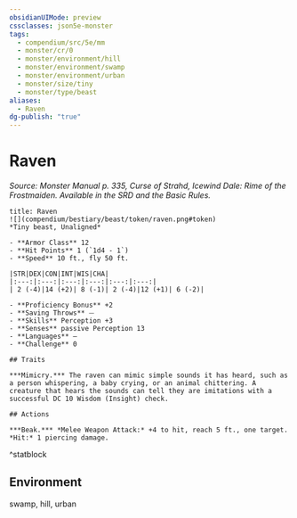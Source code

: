 ```yaml
---
obsidianUIMode: preview
cssclasses: json5e-monster
tags:
  - compendium/src/5e/mm
  - monster/cr/0
  - monster/environment/hill
  - monster/environment/swamp
  - monster/environment/urban
  - monster/size/tiny
  - monster/type/beast
aliases:
  - Raven
dg-publish: "true"
---
```

# Raven
*Source: Monster Manual p. 335, Curse of Strahd, Icewind Dale: Rime of the Frostmaiden. Available in the SRD and the Basic Rules.*  

```ad-statblock
title: Raven
![](compendium/bestiary/beast/token/raven.png#token)
*Tiny beast, Unaligned*

- **Armor Class** 12 
- **Hit Points** 1 (`1d4 - 1`)
- **Speed** 10 ft., fly 50 ft.

|STR|DEX|CON|INT|WIS|CHA|
|:---:|:---:|:---:|:---:|:---:|:---:|
| 2 (-4)|14 (+2)| 8 (-1)| 2 (-4)|12 (+1)| 6 (-2)|

- **Proficiency Bonus** +2
- **Saving Throws** ⏤
- **Skills** Perception +3
- **Senses** passive Perception 13
- **Languages** —
- **Challenge** 0

## Traits

***Mimicry.*** The raven can mimic simple sounds it has heard, such as a person whispering, a baby crying, or an animal chittering. A creature that hears the sounds can tell they are imitations with a successful DC 10 Wisdom (Insight) check.

## Actions

***Beak.*** *Melee Weapon Attack:* +4 to hit, reach 5 ft., one target. *Hit:* 1 piercing damage.
```
^statblock

## Environment

swamp, hill, urban